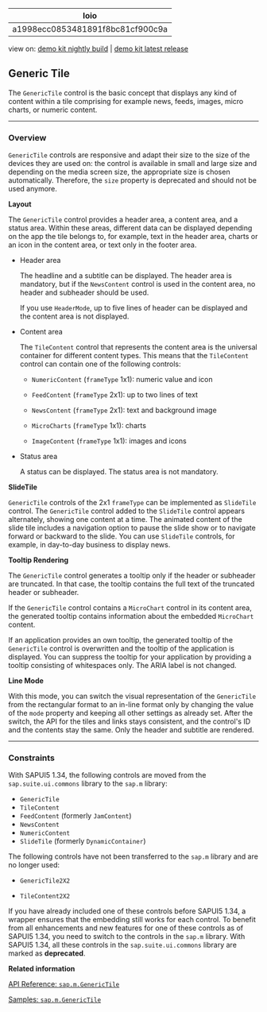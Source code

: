<!-- loioa1998ecc0853481891f8bc81cf900c9a -->

| loio |
| -----|
| a1998ecc0853481891f8bc81cf900c9a |

<div id="loio">

view on: [demo kit nightly build](https://openui5nightly.hana.ondemand.com/#/topic/a1998ecc0853481891f8bc81cf900c9a) | [demo kit latest release](https://openui5.hana.ondemand.com/#/topic/a1998ecc0853481891f8bc81cf900c9a)</div>

## Generic Tile

The `GenericTile` control is the basic concept that displays any kind of content within a tile comprising for example news, feeds, images, micro charts, or numeric content.

***

### Overview

`GenericTile` controls are responsive and adapt their size to the size of the devices they are used on: the control is available in small and large size and depending on the media screen size, the appropriate size is chosen automatically. Therefore, the `size` property is deprecated and should not be used anymore.

**Layout**

The `GenericTile` control provides a header area, a content area, and a status area. Within these areas, different data can be displayed depending on the app the tile belongs to, for example, text in the header area, charts or an icon in the content area, or text only in the footer area.

-   Header area

    The headline and a subtitle can be displayed. The header area is mandatory, but if the `NewsContent` control is used in the content area, no header and subheader should be used.

    If you use `HeaderMode`, up to five lines of header can be displayed and the content area is not displayed.

-   Content area

    The `TileContent` control that represents the content area is the universal container for different content types. This means that the `TileContent` control can contain one of the following controls:

    -   `NumericContent` \(`frameType` 1x1\): numeric value and icon

    -   `FeedContent` \(`frameType` 2x1\): up to two lines of text

    -   `NewsContent` \(`frameType` 2x1\): text and background image

    -   `MicroCharts` \(`frameType` 1x1\): charts

    -   `ImageContent` \(`frameType` 1x1\): images and icons

-   Status area

    A status can be displayed. The status area is not mandatory.


**SlideTile**

`GenericTile` controls of the 2x1 `frameType` can be implemented as `SlideTile` control. The `GenericTile` control added to the `SlideTile` control appears alternately, showing one content at a time. The animated content of the slide tile includes a navigation option to pause the slide show or to navigate forward or backward to the slide. You can use `SlideTile` controls, for example, in day-to-day business to display news.

**Tooltip Rendering**

The `GenericTile` control generates a tooltip only if the header or subheader are truncated. In that case, the tooltip contains the full text of the truncated header or subheader.

If the `GenericTile` control contains a `MicroChart` control in its content area, the generated tooltip contains information about the embedded `MicroChart` content.

If an application provides an own tooltip, the generated tooltip of the `GenericTile` control is overwritten and the tooltip of the application is displayed. You can suppress the tooltip for your application by providing a tooltip consisting of whitespaces only. The ARIA label is not changed.

**Line Mode**

With this mode, you can switch the visual representation of the `GenericTile` from the rectangular format to an in-line format only by changing the value of the `mode` property and keeping all other settings as already set. After the switch, the API for the tiles and links stays consistent, and the control's ID and the contents stay the same. Only the header and subtitle are rendered.

***

### Constraints

With SAPUI5 1.34, the following controls are moved from the `sap.suite.ui.commons` library to the `sap.m` library:

-   `GenericTile`
-   `TileContent`
-   `FeedContent` \(formerly `JamContent`\)
-   `NewsContent`
-   `NumericContent`
-   `SlideTile` \(formerly `DynamicContainer`\)

The following controls have not been transferred to the `sap.m` library and are no longer used:

-   `GenericTile2X2`

-   `TileContent2X2`


If you have already included one of these controls before SAPUI5 1.34, a wrapper ensures that the embedding still works for each control. To benefit from all enhancements and new features for one of these controls as of SAPUI5 1.34, you need to switch to the controls in the `sap.m` library. With SAPUI5 1.34, all these controls in the `sap.suite.ui.commons` library are marked as **deprecated**.

**Related information**  


[API Reference: `sap.m.GenericTile`](https://openui5.hana.ondemand.com/#/api/sap.m.GenericTile)

[Samples: `sap.m.GenericTile`](https://openui5.hana.ondemand.com/#/entity/sap.m.GenericTile)

